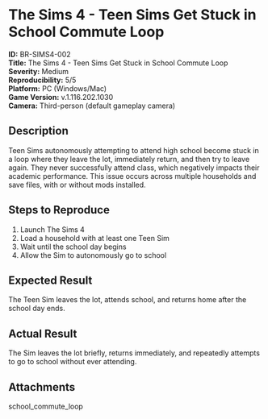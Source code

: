 # The Sims 4 - Teen Sims Get Stuck in School Commute Loop

**ID:** BR-SIMS4-002  
**Title:** The Sims 4 - Teen Sims Get Stuck in School Commute Loop  
**Severity:** Medium  
**Reproducibility:** 5/5  
**Platform:** PC (Windows/Mac)  
**Game Version:** v.1.116.202.1030  
**Camera:** Third-person (default gameplay camera)

## Description

Teen Sims autonomously attempting to attend high school become stuck in a loop where they leave the lot, immediately return, and then try to leave again. They never successfully attend class, which negatively impacts their academic performance. This issue occurs across multiple households and save files, with or without mods installed.

## Steps to Reproduce

1. Launch The Sims 4  
2. Load a household with at least one Teen Sim  
3. Wait until the school day begins  
4. Allow the Sim to autonomously go to school  

## Expected Result

The Teen Sim leaves the lot, attends school, and returns home after the school day ends.

## Actual Result

The Sim leaves the lot briefly, returns immediately, and repeatedly attempts to go to school without ever attending.


## Attachments

school_commute_loop

